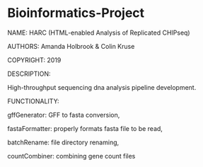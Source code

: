 # Bioinformatics-Project

NAME:
HARC (HTML-enabled Analysis of Replicated CHIPseq)

AUTHORS:
Amanda Holbrook &
Colin Kruse

COPYRIGHT:
2019

DESCRIPTION:

High-throughput sequencing dna analysis 
pipeline development.

FUNCTIONALITY:

gffGenerator: GFF to fasta conversion,

fastaFormatter: properly formats fasta file to be read,

batchRename: file directory renaming,

countCombiner: combining gene count files
